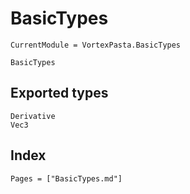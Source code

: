# BasicTypes

```@meta
CurrentModule = VortexPasta.BasicTypes
```

```@docs
BasicTypes
```

## Exported types

```@docs
Derivative
Vec3
```

## Index

```@index
Pages = ["BasicTypes.md"]
```
